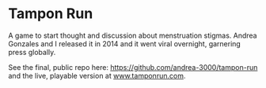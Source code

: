 # Tampon Run

A game to start thought and discussion about menstruation stigmas. Andrea Gonzales and I released it in 2014 and it went viral overnight, garnering press globally.

See the final, public repo here: https://github.com/andrea-3000/tampon-run and the live, playable version at www.tamponrun.com. 
